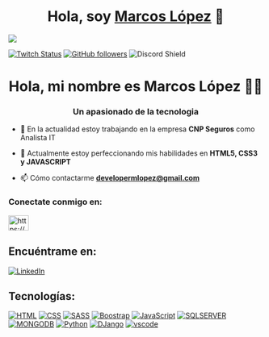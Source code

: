 <div align="center">
<h1 align="center">Hola, soy <a href="https://codermex-freelance.github.io">Marcos López</a> 👋</h1>
</div>
<img src="https://imgur.com/I4ptQz3.png">

[![Twitch Status](https://img.shields.io/twitch/status/aristidevs?style=social)](https://www.twitch.tv/codermexdev)
[![GitHub followers](https://img.shields.io/github/followers/arisguimera?style=social)](https://github.com/Codermex-freelance)
![Discord Shield](https://discord.gg/cnGkEDNC)


















<h1 align="center">Hola, mi nombre es Marcos López 👋👨</h1>
<h3 align="center">Un apasionado de la tecnologia</h3>

- 🔭 En la actualidad estoy trabajando en la empresa **CNP Seguros** como Analista IT

- 🌱 Actualmente estoy perfeccionando mis habilidades en **HTML5, CSS3 y JAVASCRIPT**

- 📫 Cómo contactarme **developermlopez@gmail.com**

<h3 align="left">Conectate conmigo en:</h3>
<p align="left">
<a href="https://discord.gg/https://discord.gg/BaSVSe5h" target="blank"><img align="center" src="https://raw.githubusercontent.com/rahuldkjain/github-profile-readme-generator/master/src/images/icons/Social/discord.svg" alt="https://discord.gg/BaSVSe5h" height="30" width="40" /></a>
</p>

## Encuéntrame en:
[![LinkedIn](https://img.shields.io/badge/LinkedIn-Marcos_Lopez-0077B5?style=for-the-badge&logo=linkedin&logoColor=white&labelColor=101010)](https://www.linkedin.com/in/marcos-antonio-lopez-561a69221/)
<br>
## Tecnologías:
[![HTML](https://img.shields.io/badge/HTML-FB6D04?style=for-the-badge&labelColor=101010)]()
[![CSS](https://img.shields.io/badge/CSS-0453FB?style=for-the-badge&labelColor=101010)]()
[![SASS](https://img.shields.io/badge/SASS-ed9de8?style=for-the-badge&labelColor=101010)]()
[![Boostrap](https://img.shields.io/badge/BOOSTRAP-8304FB?style=for-the-badge&labelColor=101010)]()
[![JavaScript](https://img.shields.io/badge/JAVASCRIPT-yellow?style=for-the-badge&labelColor=101010)]()
[![SQLSERVER](https://img.shields.io/badge/SQLSERVER-FFFB00?style=for-the-badge&labelColor=101010)]()
[![MONGODB](https://img.shields.io/badge/MONGODB-20a31d?style=for-the-badge&labelColor=101010)]()
[![Python](https://img.shields.io/badge/PYTHON-fddf68?style=for-the-badge&logo=labelColor=101010)]()
[![DJango](https://img.shields.io/badge/DJANGO-green?style=for-the-badge&labelColor=101010)]()
[![vscode](https://img.shields.io/badge/VISUALCODE-098BC7?style=for-the-badge&labelColor=101010)]()

 
